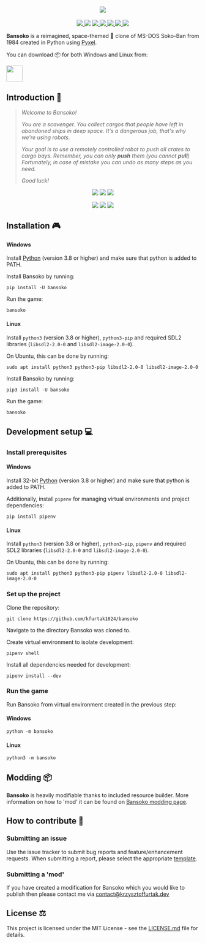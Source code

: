 <h1 align="center">
  <img src="https://github.com/kfurtak1024/bansoko/raw/master/docs/images/logo.png">
</h1>
<p align="center">
  <a href="https://github.com/kfurtak1024/bansoko/releases/latest">
    <img src="https://img.shields.io/github/v/release/kfurtak1024/bansoko">
  </a>
  <a>
    <img src="https://img.shields.io/github/pipenv/locked/python-version/kfurtak1024/bansoko">
  </a>
  <a href="https://pypi.org/project/bansoko/">
    <img src="https://img.shields.io/pypi/v/bansoko">
  </a>
  <a href="https://lgtm.com/projects/g/kfurtak1024/bansoko">
    <img src="https://img.shields.io/lgtm/grade/python/github/kfurtak1024/bansoko">
  </a>
  <a href="https://github.com/kfurtak1024/bansoko/workflows/CodeQL">
    <img src="https://github.com/kfurtak1024/bansoko/workflows/CodeQL/badge.svg">
  </a>
  <a href="https://opensource.org/licenses/MIT">
    <img src="https://img.shields.io/badge/license-MIT-blue.svg">
  </a>
  <a href="https://kfurtak1024.itch.io/bansoko">
    <img src="https://img.shields.io/badge/itch.io-download-black?logo=itchdotio&color=FA5C5C">
  </a>
</p>

**Bansoko** is a reimagined, space-themed 🚀 clone of MS-DOS Soko-Ban from 1984 created in Python using [Pyxel](https://github.com/kitao/pyxel).

You can download :package: for both Windows and Linux from:

<a href="https://kfurtak1024.itch.io/bansoko">
  <img src="https://static.itch.io/images/badge-color.svg" height="42">
</a>

## Introduction 📖

>
> *Welcome to Bansoko!*
> 
> *You are a scavenger. You collect cargos that people have left in abandoned ships in deep space.*
> *It's a dangerous job, that's why we're using robots.*
> 
> *Your goal is to use a remotely controlled robot to push all crates to cargo bays.*
> *Remember, you can only **push** them (you cannot **pull**)*
> *Fortunately, in case of mistake you can undo as many steps as you need.*
> 
> *Good luck!*

<p align="center">
  <img src="https://github.com/kfurtak1024/bansoko/raw/master/docs/images/screen_shot1.png">
  <img src="https://github.com/kfurtak1024/bansoko/raw/master/docs/images/screen_shot2.png">
  <img src="https://github.com/kfurtak1024/bansoko/raw/master/docs/images/screen_shot3.png">
</p>
<p align="center">
  <img src="https://github.com/kfurtak1024/bansoko/raw/master/docs/images/screen_shot4.png">
  <img src="https://github.com/kfurtak1024/bansoko/raw/master/docs/images/screen_shot5.png">
  <img src="https://github.com/kfurtak1024/bansoko/raw/master/docs/images/screen_shot6.png">
</p>

## Installation 🎮

#### Windows
Install [Python](python.org) (version 3.8 or higher) and make sure that python is added to PATH.

Install Bansoko by running:
```shell
pip install -U bansoko
```

Run the game:
```shell
bansoko
```

#### Linux
Install ```python3``` (version 3.8 or higher), ```python3-pip``` and required SDL2 libraries (```libsdl2-2.0-0``` and ```libsdl2-image-2.0-0```).

On Ubuntu, this can be done by running:

```shell
sudo apt install python3 python3-pip libsdl2-2.0-0 libsdl2-image-2.0-0 
```

Install Bansoko by running:
```shell
pip3 install -U bansoko
```
Run the game:
```shell
bansoko
```

## Development setup 💻

### Install prerequisites

#### Windows
Install 32-bit [Python](python.org) (version 3.8 or higher) and make sure that python is added to PATH.

Additionally, install ```pipenv``` for managing virtual environments and project dependencies: 
```shell
pip install pipenv
```

#### Linux
Install ```python3``` (version 3.8 or higher), ```python3-pip```, ```pipenv``` and required SDL2 libraries (```libsdl2-2.0-0``` and ```libsdl2-image-2.0-0```).

On Ubuntu, this can be done by running:

```shell
sudo apt install python3 python3-pip pipenv libsdl2-2.0-0 libsdl2-image-2.0-0 
```

### Set up the project

Clone the repository:
```shell
git clone https://github.com/kfurtak1024/bansoko
```
Navigate to the directory Bansoko was cloned to.

Create virtual environment to isolate development:
```shell
pipenv shell
```

Install all dependencies needed for development:
```shell
pipenv install --dev
```

### Run the game

Run Bansoko from virtual environment created in the previous step:

#### Windows
```shell
python -m bansoko
```

#### Linux
```shell
python3 -m bansoko
```

## Modding 📦
**Bansoko** is heavily modifiable thanks to included resource builder. More information on how to 'mod' it can be found on [Bansoko modding page](https://github.com/kfurtak1024/bansoko/wiki/Bansoko-modding).

## How to contribute 🤝

### Submitting an issue

Use the issue tracker to submit bug reports and feature/enhancement requests.
When submitting a report, please select the appropriate [template](https://github.com/kfurtak1024/bansoko/issues/new/choose).

### Submitting a 'mod'

If you have created a modification for Bansoko which you would like to publish then please contact me via <contact@krzysztoffurtak.dev>

## License ⚖️
This project is licensed under the MIT License - see the [LICENSE.md](https://github.com/kfurtak1024/bansoko/blob/master/LICENSE) file for details.
